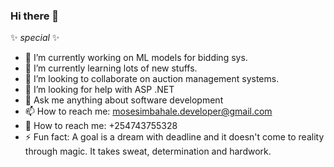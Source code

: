 ### Hi there 👋

✨ _special_ ✨ 


- 🔭 I’m currently working on ML models for bidding sys.
- 🌱 I’m currently learning lots of new stuffs.
- 👯 I’m looking to collaborate on auction management systems.
- 🤔 I’m looking for help with ASP .NET
- 💬 Ask me anything about software development 
- 📫 How to reach me: mosesimbahale.developer@gmail.com
- 📵 How to reach me: +254743755328
- ⚡ Fun fact: A goal is a dream with deadline and it doesn't come to reality through magic. It takes sweat, determination and hardwork.

